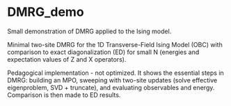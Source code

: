 # DMRG_demo
Small demonstration of DMRG applied to the Ising model.

Minimal two-site DMRG for the 1D Transverse-Field Ising Model (OBC)
with comparison to exact diagonalization (ED) for small N (energies and expectation values of Z and X operators).

Pedagogical implementation - not optimized.
It shows the essential steps in DMRG: building an MPO, sweeping with two-site
updates (solve effective eigenproblem, SVD + truncate), and evaluating
observables and energy. Comparison is then made to ED results.
